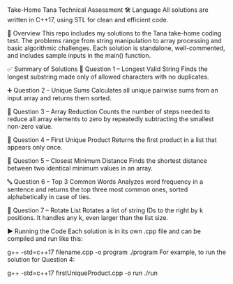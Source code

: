 Take-Home Tana Technical Assessment
🛠 Language
All solutions are written in C++17, using STL for clean and efficient code.

📌 Overview
This repo includes my solutions to the Tana take-home coding test. The problems range from string manipulation to array processing and basic algorithmic challenges. Each solution is standalone, well-commented, and includes sample inputs in the main() function.

✅ Summary of Solutions
🧩 Question 1 – Longest Valid String
Finds the longest substring made only of allowed characters with no duplicates.

➕ Question 2 – Unique Sums
Calculates all unique pairwise sums from an input array and returns them sorted.

🔁 Question 3 – Array Reduction
Counts the number of steps needed to reduce all array elements to zero by repeatedly subtracting the smallest non-zero value.

🛒 Question 4 – First Unique Product
Returns the first product in a list that appears only once.

📏 Question 5 – Closest Minimum Distance
Finds the shortest distance between two identical minimum values in an array.

🔤 Question 6 – Top 3 Common Words
Analyzes word frequency in a sentence and returns the top three most common ones, sorted alphabetically in case of ties.

🔄 Question 7 – Rotate List
Rotates a list of string IDs to the right by k positions. It handles any k, even larger than the list size.

▶️ Running the Code
Each solution is in its own .cpp file and can be compiled and run like this:


g++ -std=c++17 filename.cpp -o program
./program
For example, to run the solution for Question 4:


g++ -std=c++17 firstUniqueProduct.cpp -o run
./run